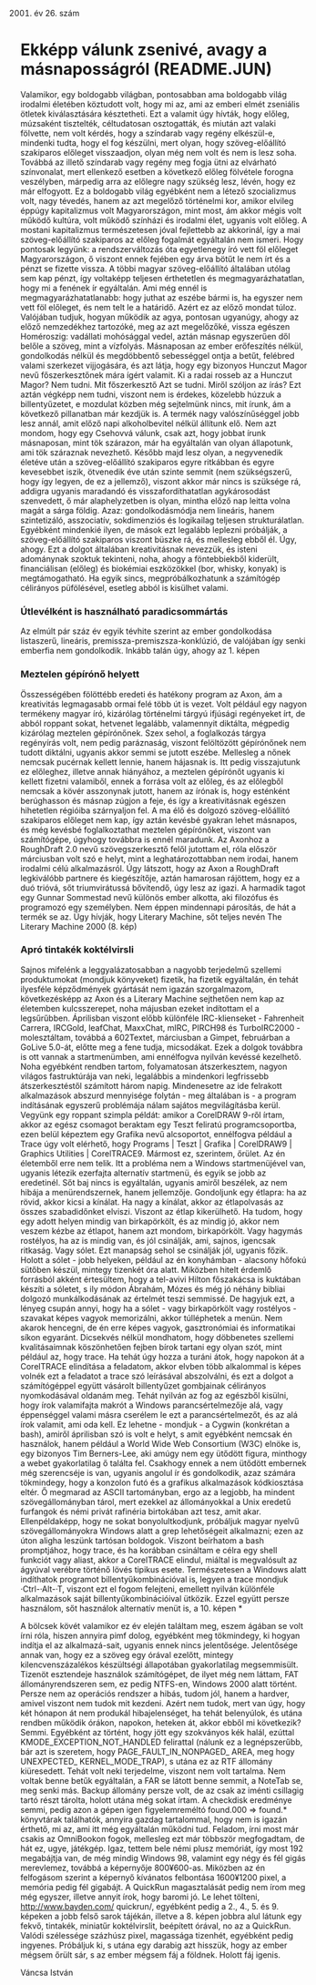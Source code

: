 2001. év 26. szám

# Ekképp válunk zsenivé, avagy a másnaposságról (README.JUN)

Valamikor, egy boldogabb világban, pontosabban ama boldogabb világ irodalmi életében köztudott volt, hogy mi az, ami az emberi elmét zseniális ötletek kiválasztására késztetheti. Ezt a valamit úgy hívták, hogy előleg, múzsaként tisztelték, céltudatosan osztogatták, és miután azt valaki fölvette, nem volt kérdés, hogy a színdarab vagy regény elkészül-e, mindenki tudta, hogy el fog készülni, mert olyan, hogy szöveg-előállító szakiparos előleget visszaadjon, olyan még nem volt és nem is lesz soha. Továbbá az illető színdarab vagy regény meg fogja ütni az elvárható színvonalat, mert ellenkező esetben a következő előleg fölvétele forogna veszélyben, márpedig arra az előlegre nagy szükség lesz, lévén, hogy ez már elfogyott. Ez a boldogabb világ egyébként nem a létező szocializmus volt, nagy tévedés, hanem az azt megelőző történelmi kor, amikor elvileg éppúgy kapitalizmus volt Magyarországon, mint most, ám akkor mégis volt működő kultúra, volt működő színházi és irodalmi élet, ugyanis volt előleg. A mostani kapitalizmus természetesen jóval fejlettebb az akkorinál, így a mai szöveg-előállító szakiparos az előleg fogalmát egyáltalán nem ismeri. Hogy pontosak legyünk: a rendszerváltozás óta egyetlenegy író vett föl előleget Magyarországon, ő viszont ennek fejében egy árva bötűt le nem írt és a pénzt se fizette vissza. A többi magyar szöveg-előállító általában utólag sem kap pénzt, így voltaképp teljesen érthetetlen és megmagyarázhatatlan, hogy mi a fenének ír egyáltalán. Ami még ennél is megmagyarázhatatlanabb: hogy juthat az eszébe bármi is, ha egyszer nem vett föl előleget, és nem telt le a határidő.
Azért ez az előző mondat túloz. Valójában tudjuk, hogyan működik az agya, pontosan ugyanúgy, ahogy az előző nemzedékhez tartozóké, meg az azt megelőzőké, vissza egészen Homéroszig: vadállati mohósággal vedel, aztán másnap egyszerűen dől belőle a szöveg, mint a vízfolyás. Másnaposan az ember erőfeszítés nélkül, gondolkodás nélkül és megdöbbentő sebességgel ontja a betűt, felébred valami szerkezet vijjogására, és azt látja, hogy egy bizonyos Hunczut Magor nevű főszerkesztőnek mára ígért valamit. Ki a radai rosseb az a Hunczut Magor? Nem tudni. Mit főszerkesztő Azt se tudni. Miről szóljon az írás? Ezt aztán végképp nem tudni, viszont nem is érdekes, közelebb húzzuk a billentyűzetet, e mozdulat közben még sejtelmünk nincs, mit írunk, ám a következő pillanatban már kezdjük is.
A termék nagy valószínűséggel jobb lesz annál, amit előző napi alkoholbevitel nélkül állítunk elő. Nem azt mondom, hogy egy Csehovvá válunk, csak azt, hogy jobbat írunk másnaposan, mint tök szárazon, már ha egyáltalán van olyan állapotunk, ami tök száraznak nevezhető. Később majd lesz olyan, a negyvenedik életéve után a szöveg-előállító szakiparos egyre ritkábban és egyre kevesebbet iszik, ötvenedik éve után szinte semmit (nem szükségszerű, hogy így legyen, de ez a jellemző), viszont akkor már nincs is szüksége rá, addigra ugyanis maradandó és visszafordíthatatlan agykárosodást szenvedett, ő már alaphelyzetben is olyan, mintha előző nap leitta volna magát a sárga földig. Azaz: gondolkodásmódja nem lineáris, hanem szintetizáló, asszociatív, sokdimenziós és logikailag teljesen strukturálatlan.
Egyébként mindenkié ilyen, de mások ezt legalább leplezni próbálják, a szöveg-előállító szakiparos viszont büszke rá, és mellesleg ebből él. Úgy, ahogy. Ezt a dolgot általában kreativitásnak nevezzük, és isteni adománynak szoktuk tekinteni, noha, ahogy a föntebbiekből kiderült, financiálisan (előleg) és biokémiai eszközökkel (bor, whisky, konyak) is megtámogatható. Ha egyik sincs, megpróbálkozhatunk a számítógép célirányos püfölésével, esetleg abból is kisülhet valami.

### Útlevélként is használható paradicsommártás

Az elmúlt pár száz év egyik tévhite szerint az ember gondolkodása listaszerű, lineáris, premissza-premiszsza-konklúzió, de valójában így senki emberfia nem gondolkodik. Inkább talán úgy, ahogy az 1. képen

### Meztelen gépírónő helyett

Összességében fölöttébb eredeti és hatékony program az Axon, ám a kreativitás legmagasabb ormai felé több út is vezet. Volt például egy nagyon termékeny magyar író, kizárólag történelmi tárgyú ifjúsági regényeket írt, de abból roppant sokat, hetvenet legalább, valamennyit diktálta, mégpedig kizárólag meztelen gépírónőnek.
Szex sehol, a foglalkozás tárgya regényírás volt, nem pedig paráznaság, viszont felöltözött gépírónőnek nem tudott diktálni, ugyanis akkor semmi se jutott eszébe. Mellesleg a nőnek nemcsak pucérnak kellett lennie, hanem hájasnak is.
Itt pedig visszajutunk ez előleghez, illetve annak hiányához, a meztelen gépírónőt ugyanis ki kellett
fizetni valamiből, ennek a forrása volt az előleg, és az előlegből nemcsak a kövér asszonynak jutott, hanem az írónak is, hogy esténként berúghasson és másnap zúgjon a feje, és így a kreativitásnak egészen hihetetlen régióiba szárnyaljon fel. A ma élő és dolgozó szöveg-előállító szakiparos előleget nem kap, így aztán kevésbé gyakran lehet másnapos, és még kevésbé foglalkoztathat meztelen gépírónőket, viszont van számítógépe, úgyhogy továbbra is ennél maradunk.
Az Axonhoz a RoughDraft 2.0 nevű szövegszerkesztő felől jutottam el, róla először márciusban volt szó e helyt, mint a leghatározottabban nem irodai, hanem irodalmi célú alkalmazásról. Úgy látszott, hogy az Axon a RoughDraft legkiválóbb partnere és kiegészítője, aztán hamarosan rájöttem, hogy ez a duó trióvá, sőt triumvirátussá bővítendő, úgy lesz az igazi.
A harmadik tagot egy Gunnar Sommestad nevű különös ember alkotta, aki filozófus és programozó egy személyben. Nem éppen mindennapi párosítás, de hát a termék se az. Úgy hívják, hogy Literary Machine, sőt teljes nevén The Literary Machine 2000 (8. kép)

### Apró tintakék koktélvirsli

Sajnos mifelénk a leggyalázatosabban a nagyobb terjedelmű szellemi produktumokat (mondjuk könyveket) fizetik, ha fizetik egyáltalán, én tehát ilyesféle képződmények gyártását nem igazán szorgalmazom, következésképp az Axon és a Literary Machine sejthetően nem kap az életemben kulcsszerepet, noha májusban ezeket indítottam el a legsűrűbben. Áprilisban viszont előbb különféle IRC-klienseket - Fahrenheit Carrera, IRCGold, leafChat, MaxxChat, mIRC, PIRCH98 és TurboIRC2000 - molesztáltam, továbbá a 602Textet, márciusban a Gimpet, februárban a GoLive 5.0-át, előtte meg a fene tudja, micsodákat. Ezek a dolgok továbbra is ott vannak a startmenümben, ami ennélfogva nyilván kevéssé kezelhető. Noha egyébként rendben tartom, folyamatosan átszerkesztem, nagyon világos fastruktúrája van neki, legalábbis a mindenkori legfrissebb átszerkesztéstől számított három napig. Mindenesetre az ide felrakott alkalmazások abszurd mennyisége folytán - meg általában is - a program indításának egyszerű problémája nálam sajátos megvilágításba kerül. Vegyünk egy roppant szimpla példát: amikor a CorelDRAW 9-ről írtam, akkor az egész csomagot beraktam egy Teszt feliratú programcsoportba, ezen belül képeztem egy Grafika nevű alcsoportot, ennélfogva például a Trace úgy volt elérhető, hogy Programs | Teszt | Grafika | CorelDRAW9 | Graphics Utilities | CorelTRACE9.
Mármost ez, szerintem, őrület.
Az én életemből erre nem telik.
Itt a probléma nem a Windows startmenüjével van, ugyanis létezik ezerfajta alternatív startmenü, és egyik se jobb az eredetinél. Sőt baj nincs is egyáltalán, ugyanis amiről beszélek, az nem hibája a menürendszernek, hanem jellemzője. Gondoljunk egy étlapra: ha az rövid, akkor kicsi a kínálat. Ha nagy a kínálat, akkor az étlapolvasás az összes szabadidőnket elviszi.
Viszont az étlap kikerülhető. Ha tudom, hogy egy adott helyen mindig van birkapörkölt, és az mindig jó, akkor nem veszem kézbe az étlapot, hanem azt mondom, birkapörkölt. Vagy hagymás rostélyos, ha az is mindig van, és jól csinálják, ami, sajnos, igencsak ritkaság. Vagy sólet. Ezt manapság sehol se csinálják jól, ugyanis főzik. Holott a sólet - jobb helyeken, például az én konyhámban - alacsony hőfokú sütőben készül, mintegy tizenkét óra alatt. Miközben hitelt érdemlő forrásból akként értesültem, hogy a tel-avivi Hilton főszakácsa is kuktában készíti a sóletet, s ily módon Ábrahám, Mózes és még jó néhány bibliai dolgozó munkálkodásának az értelmét teszi semmissé.
De hagyjuk ezt, a lényeg csupán annyi, hogy ha a sólet - vagy birkapörkölt vagy rostélyos - szavakat képes vagyok memorizálni, akkor túlléphetek a menün.
Nem akarok hencegni, de én erre képes vagyok, gasztronómiai és informatikai síkon egyaránt. Dicsekvés nélkül mondhatom, hogy döbbenetes szellemi kvalitásaimnak köszönhetően fejben bírok tartani egy olyan szót, mint például az, hogy trace. Ha tehát úgy hozza a turáni átok, hogy napokon át a CorelTRACE elindítása a feladatom, akkor elvben több alkalommal is képes volnék ezt a feladatot a trace szó leírásával abszolválni, és ezt a dolgot a számítógéppel együtt vásárolt billentyűzet gombjainak célirányos nyomkodásával oldanám meg. Tehát nyilván az fog az egészből kisülni, hogy írok valamifajta makrót a Windows parancsértelmezője alá, vagy éppenséggel valami másra cserélem le ezt a parancsértelmezőt, és az alá írok valamit, ami oda kell. Ez lehetne - mondjuk - a Cygwin (konkrétan a bash), amiről áprilisban szó is volt e helyt, s amit egyébként nemcsak én használok, hanem például a World Wide Web Consortium (W3C) elnöke is, egy bizonyos Tim Berners-Lee, aki amúgy nem egy ütődött figura, minthogy a webet gyakorlatilag ő találta fel.
Csakhogy ennek a nem ütődött embernek még szerencséje is van, ugyanis angolul ír és gondolkodik, azaz számára tökmindegy, hogy a konzolon futó és a grafikus alkalmazások kódkiosztása eltér. Ő megmarad az ASCII tartományban, ergo az a legjobb, ha mindent szövegállományban tárol, mert ezekkel az állományokkal a Unix eredetű furfangok és némi privát rafinéria birtokában azt tesz, amit akar.
Ellenpéldaképp, hogy ne sokat bonyolultkodjunk, próbáljuk magyar nyelvű szövegállományokra Windows alatt a grep lehetőségeit alkalmazni; ezen az úton aligha leszünk tartósan boldogok.
Viszont beírhatom a bash promptjához, hogy trace, és ha korábban csináltam e célra egy shell funkciót vagy aliast, akkor a CorelTRACE elindul, miáltal is megvalósult az ágyúval verébre történő lövés tipikus esete.
Természetesen a Windows alatt indíthatok programot billentyűkombinációval is, legyen a trace mondjuk ·Ctrl-·Alt-·T, viszont ezt el fogom felejteni, emellett nyilván különféle alkalmazások saját billentyűkombinációival ütközik. Ezzel együtt persze használom, sőt használok alternatív menüt is, a 10. képen
*

A bölcsek kövét valamikor ez év elején találtam meg, eszem ágában se volt írni róla, hiszen annyira pimf dolog, egyébként meg tökmindegy, ki hogyan indítja el az alkalmazá-sait, ugyanis ennek nincs jelentősége. Jelentősége annak van, hogy ez a szöveg egy órával ezelőtt, mintegy kilencvenszázalékos készültségi állapotában gyakorlatilag megsemmisült. Tizenöt esztendeje használok számítógépet, de ilyet még nem láttam, FAT állományrendszeren sem, ez pedig NTFS-en, Windows 2000 alatt történt. Persze nem az operációs rendszer a hibás, tudom jól, hanem a hardver, amivel viszont nem tudok mit kezdeni. Azért nem tudok, mert van úgy, hogy két hónapon át nem produkál hibajelenséget, ha tehát belenyúlok, és utána rendben működik órákon, napokon, heteken át, akkor ebből mi következik? Semmi.
Egyébként az történt, hogy jött egy szokványos kék halál, ezúttal KMODE_EXCEPTION_NOT_HANDLED felirattal (nálunk ez a legnépszerűbb, bár azt is szeretem, hogy PAGE_FAULT_IN_NONPAGED_ AREA, meg hogy UNEXPECTED_ KERNEL_MODE_TRAP), s utána ez az RTF állomány kiüresedett. Tehát volt neki terjedelme, viszont nem volt tartalma. Nem voltak benne betűk egyáltalán, a FAR se látott benne semmit, a NoteTab se, meg senki más.
Backup állomány persze volt, de az csak az iménti csillagig tartó részt tárolta, holott utána még sokat írtam. A checkdisk eredménye semmi, pedig azon a gépen igen figyelemreméltó found.000 => found.* könyvtárak találhatók, annyira gazdag tartalommal, hogy nem is igazán érthető, mi az, ami itt még egyáltalán működni tud.
Feladom, írni most már csakis az OmniBookon fogok, mellesleg ezt már többször megfogadtam, de hát ez, ugye, játékgép. Igaz, tettem bele némi plusz memóriát, így most 192 megabájtja van, de még mindig Windows 98, valamint egy négy és fél gigás merevlemez, továbbá a képernyője 800¥600-as. Miközben az én felfogásom szerint a képernyő kívánatos felbontása 1600¥1200 pixel, a memória pedig fél gigabájt.
A QuickRun magasztalását pedig nem írom meg még egyszer, illetve annyit írok, hogy baromi jó. Le lehet tölteni, http://www.bayden.com/ quickrun/, egyébként pedig a 2., 4., 5. és 9. képeken a jobb felső sarok tájékán, illetve a 8. képen jobbra alul látunk egy fekvő, tintakék, miniatűr koktélvirslit, beépített órával, no az a QuickRun.
Valódi szélessége százhúsz pixel, magassága tizenhét, egyébként pedig ingyenes.
Próbáljuk ki, s utána egy darabig azt hisszük, hogy az ember mégsem őrült sár, s az ember mégsem fáj a földnek.
Holott fáj igenis.

Váncsa István